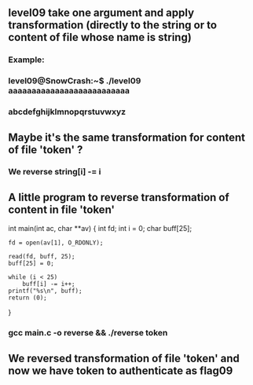 ## level09 take one argument and apply transformation (directly to the string or to content of file whose name is string)

### Example:

### level09@SnowCrash:~$ ./level09 aaaaaaaaaaaaaaaaaaaaaaaaaa
### abcdefghijklmnopqrstuvwxyz

## Maybe it's the same transformation for content of file 'token' ?

### We reverse string[i] -= i

## A little program to reverse transformation of content in file 'token'

int	main(int ac, char **av)
{
	int fd;
	int i = 0;
	char buff[25];

	fd = open(av[1], O_RDONLY);

	read(fd, buff, 25);
	buff[25] = 0;

	while (i < 25)
		buff[i] -= i++;
	printf("%s\n", buff);
	return (0);
}

### gcc main.c -o reverse && ./reverse token

## We reversed transformation of file 'token' and now we have token to authenticate as flag09
